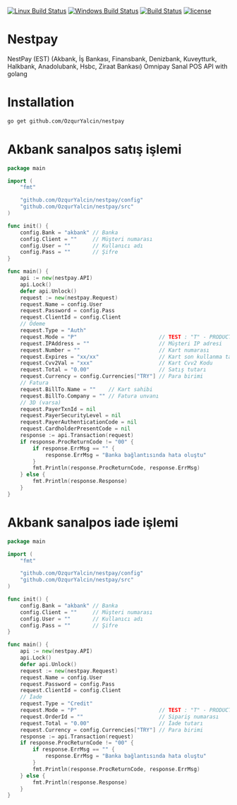 [![Linux Build Status](https://travis-ci.org/OzqurYalcin/nestpay.svg?branch=master)](https://travis-ci.org/OzqurYalcin/nestpay) [![Windows Build Status](https://ci.appveyor.com/api/projects/status/q7ugwfufg8o55fj4?svg=true)](https://ci.appveyor.com/project/OzqurYalcin/nestpay) [![Build Status](https://circleci.com/gh/OzqurYalcin/nestpay.svg?style=svg)](https://circleci.com/gh/OzqurYalcin/nestpay) [![license](https://img.shields.io/npm/l/express.svg)](https://github.com/OzqurYalcin/nestpay/blob/master/LICENSE.md)

# Nestpay
NestPay (EST) (Akbank, İş Bankası, Finansbank, Denizbank, Kuveytturk, Halkbank, Anadolubank, Hsbc, Ziraat Bankası) Omnipay Sanal POS API with golang

# Installation
```bash
go get github.com/OzqurYalcin/nestpay
```

# Akbank sanalpos satış işlemi
```go
package main

import (
	"fmt"

	"github.com/OzqurYalcin/nestpay/config"
	"github.com/OzqurYalcin/nestpay/src"
)

func init() {
	config.Bank = "akbank" // Banka
	config.Client = ""     // Müşteri numarası
	config.User = ""       // Kullanıcı adı
	config.Pass = ""       // Şifre
}

func main() {
	api := new(nestpay.API)
	api.Lock()
	defer api.Unlock()
	request := new(nestpay.Request)
	request.Name = config.User
	request.Password = config.Pass
	request.ClientId = config.Client
	// Ödeme
	request.Type = "Auth"
	request.Mode = "P"                          // TEST : "T" - PRODUCTION "P"
	request.IPAddress = ""                      // Müşteri IP adresi
	request.Number = ""                         // Kart numarası
	request.Expires = "xx/xx"                   // Kart son kullanma tarihi
	request.Cvv2Val = "xxx"                     // Kart Cvv2 Kodu
	request.Total = "0.00"                      // Satış tutarı
	request.Currency = config.Currencies["TRY"] // Para birimi
	// Fatura
	request.BillTo.Name = ""    // Kart sahibi
	request.BillTo.Company = "" // Fatura unvanı
	// 3D (varsa)
	request.PayerTxnId = nil
	request.PayerSecurityLevel = nil
	request.PayerAuthenticationCode = nil
	request.CardholderPresentCode = nil
	response := api.Transaction(request)
	if response.ProcReturnCode != "00" {
		if response.ErrMsg == "" {
			response.ErrMsg = "Banka bağlantısında hata oluştu"
		}
		fmt.Println(response.ProcReturnCode, response.ErrMsg)
	} else {
		fmt.Println(response.Response)
	}
}
```

# Akbank sanalpos iade işlemi
```go
package main

import (
	"fmt"

	"github.com/OzqurYalcin/nestpay/config"
	"github.com/OzqurYalcin/nestpay/src"
)

func init() {
	config.Bank = "akbank" // Banka
	config.Client = ""     // Müşteri numarası
	config.User = ""       // Kullanıcı adı
	config.Pass = ""       // Şifre
}

func main() {
	api := new(nestpay.API)
	api.Lock()
	defer api.Unlock()
	request := new(nestpay.Request)
	request.Name = config.User
	request.Password = config.Pass
	request.ClientId = config.Client
	// İade
	request.Type = "Credit"
	request.Mode = "P"                          // TEST : "T" - PRODUCTION "P"
	request.OrderId = ""                        // Sipariş numarası
	request.Total = "0.00"                      // İade tutarı
	request.Currency = config.Currencies["TRY"] // Para birimi
	response := api.Transaction(request)
	if response.ProcReturnCode != "00" {
		if response.ErrMsg == "" {
			response.ErrMsg = "Banka bağlantısında hata oluştu"
		}
		fmt.Println(response.ProcReturnCode, response.ErrMsg)
	} else {
		fmt.Println(response.Response)
	}
}
```
